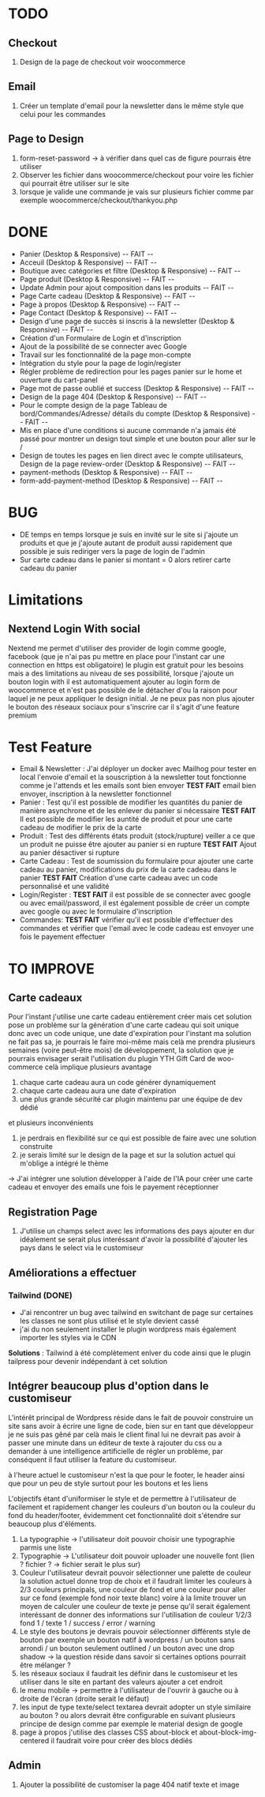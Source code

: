 # TODO
## Checkout
1) Design de la page de checkout voir woocommerce

## Email
1. Créer un template d'email pour la newsletter dans le même style que celui pour les commandes

## Page to Design
1) form-reset-password -> à vérifier dans quel cas de figure pourrais être utiliser
2) Observer les fichier dans woocommerce/checkout pour voire les fichier qui pourrait être utiliser sur le site
3) lorsque je valide une commande je vais sur plusieurs fichier comme par exemple woocommerce/checkout/thankyou.php

# DONE

- Panier (Desktop & Responsive)  -- FAIT --
- Acceuil (Desktop & Responsive) -- FAIT --
- Boutique avec catégories et filtre (Desktop & Responsive) -- FAIT --
- Page produit (Desktop & Responsive) -- FAIT --
- Update Admin pour ajout composition dans les produits -- FAIT --
- Page Carte cadeau (Desktop & Responsive) -- FAIT --
- Page à propos (Desktop & Responsive) -- FAIT --
- Page Contact (Desktop & Responsive) -- FAIT --
- Design d'une page de succès si inscris à la newsletter (Desktop & Responsive) -- FAIT --
- Création d'un Formulaire de Login et d'inscription
- Ajout de la possibilité de se connecter avec Google
- Travail sur les fonctionnalité de la page mon-compte
- Intégration du style pour la page de login/register
- Régler problème de redirection pour les pages panier sur le home et ouverture du cart-panel
- Page mot de passe oublié et success (Desktop & Responsive) -- FAIT --
- Design de la page 404 (Desktop & Responsive) -- FAIT --
- Pour le compte design de la page Tableau de bord/Commandes/Adresse/ détails du compte (Desktop & Responsive) -- FAIT --
- Mis en place d'une conditions si aucune commande n'a jamais été passé pour montrer un design tout simple et une bouton pour aller sur le /
- Design de toutes les pages en lien direct avec le compte utilisateurs, Design de la page review-order  (Desktop & Responsive) -- FAIT --
- payment-methods (Desktop & Responsive) -- FAIT --
- form-add-payment-method (Desktop & Responsive) -- FAIT --


# BUG
- DE temps en temps lorsque je suis en invité sur le site si j'ajoute un produits et que je j'ajoute autant de produit aussi rapidement que possible je suis rediriger vers la page de login de l'admin
- Sur carte cadeau dans le panier si montant = 0 alors retirer carte cadeau du panier

# Limitations
## Nextend Login With social
Nextend me permet d'utiliser des provider de login comme google, facebook (que je n'ai pas pu mettre en place pour l'instant car une connection en https est obligatoire) le plugin est gratuit pour les besoins mais a des limitations au niveau de ses possibilité, lorsque j'ajoute un bouton login with il est automatiquement ajouter au login form de woocommerce et n'est pas possible de le détacher d'ou la raison pour laquel je ne peux appliquer le design initial. Je ne peux pas non plus ajouter le bouton des réseaux sociaux pour s'inscrire car il s'agit d'une feature premium

# Test Feature
- Email & Newsletter : J'ai déployer un docker avec Mailhog pour tester en local l'envoie d'email et la souscription à la newsletter tout fonctionne comme je l'attends et les emails sont bien envoyer
  **TEST FAIT** email bien envoyer, inscription à la newsletter fonctionnel
- Panier : Test qu'il est possible de modifier les quantités du panier de manière asynchrone et de les enlever du panier si nécessaire
  **TEST FAIT** Il est possible de modifier les auntité de produit et pour une carte cadeau de modifier le prix de la carte
- Produit : Test des différents états produit (stock/rupture) veiller a ce que un produit ne puisse être ajouter au panier si en rupture
 **TEST FAIT** Ajout au panier désactiver si rupture
- Carte Cadeau : Test de soumission du formulaire pour ajouter une carte cadeau au panier, modifications du prix de la carte cadeau dans le panier
  **TEST FAIT** Création d'une carte cadeau avec un code personnalisé et une validité
- Login/Register : **TEST FAIT** il est possible de se connecter avec google ou avec email/password, il est également possible de créer un compte avec google ou avec le formulaire d'inscription
-  Commandes: **TEST FAIT** vérifier qu'il est possible d'effectuer des commandes et vérifier que l'email avec le code cadeau est envoyer une fois le payement effectuer

# TO IMPROVE

## Carte cadeaux
Pour l'instant j'utilise une carte cadeau entièrement créer mais cet solution pose un problème sur la génération
d'une carte cadeau qui soit unique donc avec un code unique, une date d'expiration pour l'instant ma solution ne
fait pas sa, je pourrais le faire moi-même mais celà me prendra plusieurs semaines (voire peut-être mois) de développement, la solution que je pourrais envisager serait l'utilisation du plugin YTH Gift Card de woo-commerce
celà implique plusieurs avantage
1.  chaque carte cadeau aura un code générer dynamiquement
2.  chaque carte cadeau aura une date d'expiration
3.  une plus grande sécurité car plugin maintenu par une équipe de dev dédié

et plusieurs inconvénients
1. je perdrais en flexibilité sur ce qui est possible de faire avec une solution construite
2. je serais limité sur le design de la page et sur la solution actuel qui m'oblige a intégré le thème

-> J'ai intégrer une solution développer à l'aide de l'IA pour créer une carte cadeau et envoyer des emails une fois le payement réceptionner

## Registration Page
1. J'utilise un champs select avec les informations des pays ajouter en dur idéalement se serait plus interéssant d'avoir la possibilité d'ajouter les pays dans le select via le customiseur

## Améliorations a effectuer

### Tailwind (DONE)
- J'ai rencontrer un bug avec tailwind en switchant de page sur certaines les classes ne sont plus utilisé et le style devient cassé
- j'ai du non seulement installer le plugin wordpress mais également importer les styles via le CDN

**Solutions** :
Tailwind à été complètement enlver du code ainsi que le plugin tailpress pour devenir indépendant à cet solution

## Intégrer beaucoup plus d'option dans le customiseur

L'intérêt principal de Wordpress réside dans le fait de pouvoir construire un site sans avoir à écrire une ligne de code, bien sur en tant que développeur je ne suis pas gêné par celà mais le client final lui ne devrait pas avoir à passer une minute dans un éditeur de texte à rajouter du css ou a demander à une intelligence artificielle de régler un problème, par conséquent il faut utiliser la feature du customiseur.

à l'heure actuel le customiseur n'est la que pour le footer, le header ainsi que pour un peu de style surtout pour les boutons et les liens

L'objectifs étant d'uniformiser le style et de permettre à l'utilisateur de facilement et rapidement changer les couleurs d'un bouton ou la couleur du fond du header/footer, évidemment cet fonctionnalité doit s'étendre sur beaucoup plus d'éléments.

1. La typographie ->  l'utilisateur doit pouvoir choisir une typographie parmis une liste
2. Typographie -> L'utilisateur doit pouvoir uploader une nouvelle font (lien ? fichier ? -> fichier serait le plus sur)
3. Couleur l'utilisateur devrait pouvoir sélectionner une palette de couleur la solution actuel donne trop de choix et il faudrait limiter les couleurs à 2/3 couleurs principals, une couleur de fond et une couleur pour aller sur ce fond (exemple fond noir texte blanc) voire à la limite trouver un moyen de calculer une couleur de texte  je pense qu'il serait également interéssant de donner des informations sur l'utilisation de couleur 1/2/3 fond 1 / texte 1 / success / error / warning
4. Le style des boutons je devrais pouvoir sélectionner différents style de bouton par exemple un bouton natif à wordpress / un bouton sans arrondi / un bouton seulement outlined / un bouton avec une drop shadow -> la question réside dans savoir si certaines options pourrait être mélanger ?
5. les réseaux sociaux il faudrait les définir dans le customiseur et les utiliser dans le site en partant des valeurs ajouter a cet endroit
6. le menu mobile -> permettre à l'utilisateur de l'ouvrir à gauche ou à droite de l'écran (droite serait le défaut)
7. les input de type texte/select textarea devrait adopter un style similaire au bouton ? ou alors devrait être configurable en suivant plusieurs principe de design comme par exemple le material design de google
8. page à propos j'utilise des classes CSS about-block et about-block-img-centered il faudrait voire pour créer des blocs dédiés


## Admin

1. Ajouter la possibilité de customiser la page 404 natif texte et image